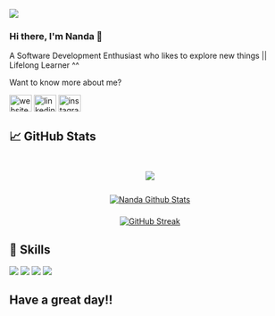 ![](https://komarev.com/ghpvc/?username=nandaiqbalh)

### Hi there, I'm Nanda 👋 

A Software Development Enthusiast who likes to explore new things || Lifelong Learner ^^

Want to know more about me? 

<a href="http://nandaiqbalh.herokuapp.com/" target="blank"><img align="center" src="https://i.ibb.co/RPkmsqk/website.png" alt="website-nandaiqbalh" height="30" width="40" /></a>
<a href="https://www.linkedin.com/in/nanda-iqbal-hanafi-b2a4031bb/" target="blank"><img align="center" src="https://raw.githubusercontent.com/rahuldkjain/github-profile-readme-generator/master/src/images/icons/Social/linked-in-alt.svg" alt="linkedin-nandaiqbalh" height="30" width="40" /></a>
<a href="https://www.instagram.com/nandaiqbalh/" target="blank"><img align="center" src="https://raw.githubusercontent.com/rahuldkjain/github-profile-readme-generator/master/src/images/icons/Social/instagram.svg" alt="instagram-nandaiqbalh" height="30" width="40" /></a>


## &#x1f4c8; GitHub Stats

<br>
<div align=center>
<a href="https://github.com/nandaiqbalh">
  <img align="center" style="margin:0.5rem" src="https://github-readme-stats.vercel.app/api/top-langs/?username=nandaiqbalh&hide=html,css&title_color=e3be7a&text_color=c9cacc&icon_color=4AB197&bg_color=0d1117" />
</a>
  <div style="margin-bottom : 10px"></div>
<a href="https://github.com/nandaiqbalh">
  <img align="center" style="margin:0.5rem" src="https://github-readme-stats.vercel.app/api?username=nandaiqbalh&show_icons=true&line_height=27&count_private=true&title_color=e3be7a&text_color=c9cacc&icon_color=4AB097&bg_color=0d1117" alt="Nanda Github Stats" />
</a>

[![GitHub Streak](http://github-readme-streak-stats.herokuapp.com?user=nandaiqbalh&theme=onedark_duo&date_format=M%20j%5B%2C%20Y%5D)](https://git.io/streak-stats)
</div>

## 💼 Skills

![](https://img.shields.io/badge/Code-Laravel-informational?style=flat&logo=laravel&logoColor=white&color=4AB197)
![](https://img.shields.io/badge/Code-PHP-informational?style=flat&logo=php&logoColor=white&color=4AB197)
![](https://img.shields.io/badge/Code-Java-informational?style=flat&logo=Java&logoColor=white&color=4AB197)
![](https://img.shields.io/badge/Code-MySQL-informational?style=flat&logo=MySQL&logoColor=white&color=4AB197)

## Have a great day!!

